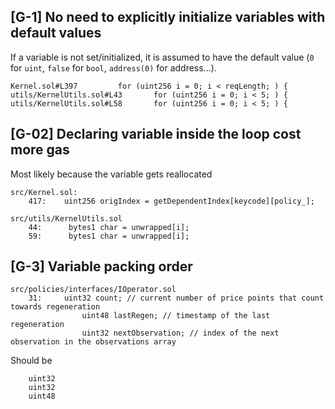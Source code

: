 ## \[G-1\] No need to explicitly initialize variables with default values
If a variable is not set/initialized, it is assumed to have the default value (`0` for `uint`, `false` for `bool`, `address(0)` for address...).

```solidity
Kernel.sol#L397			for (uint256 i = 0; i < reqLength; ) {
utils/KernelUtils.sol#L43		for (uint256 i = 0; i < 5; ) {
utils/KernelUtils.sol#L58		for (uint256 i = 0; i < 5; ) {
```
## \[G-02\] Declaring variable inside the loop cost more gas
Most likely because the variable gets reallocated

```solidity
src/Kernel.sol:
	417:	uint256 origIndex = getDependentIndex[keycode][policy_];
	
src/utils/KernelUtils.sol
	44:		 bytes1 char = unwrapped[i];
	59:		 bytes1 char = unwrapped[i];
```

## \[G-3\] Variable packing order

```solidity
src/policies/interfaces/IOperator.sol
	31:		uint32 count; // current number of price points that count towards regeneration
				uint48 lastRegen; // timestamp of the last regeneration
				uint32 nextObservation; // index of the next observation in the observations array
```
Should be
```solidity
	uint32
	uint32
	uint48
```